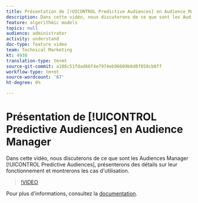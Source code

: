 ```yaml
---
title: Présentation de [!UICONTROL Predictive Audiences] en Audience Manager
description: Dans cette vidéo, nous discuterons de ce que sont les Audiences Manager [!UICONTROL Predictive Audiences], présenterons des détails sur leur fonctionnement et montrerons les cas d'utilisation.
feature: algorithmic models
topics: null
audience: administrator
activity: understand
doc-type: feature video
team: Technical Marketing
kt: 4938
translation-type: tm+mt
source-git-commit: a108c51fdad66f4e7974eb96609b6d8f058cb6ff
workflow-type: tm+mt
source-wordcount: '67'
ht-degree: 0%

---
```



# Présentation de [!UICONTROL Predictive Audiences] en Audience Manager

Dans cette vidéo, nous discuterons de ce que sont les Audiences Manager [!UICONTROL Predictive Audiences], présenterons des détails sur leur fonctionnement et montrerons les cas d&#39;utilisation.

>[!VIDEO](https://video.tv.adobe.com/v/33629/?quality=12)

Pour plus d&#39;informations, consultez la [documentation](https://docs.adobe.com/content/help/en/audience-manager/user-guide/features/algorithmic-models/predictive-audiences/predictive-audiences.html).
